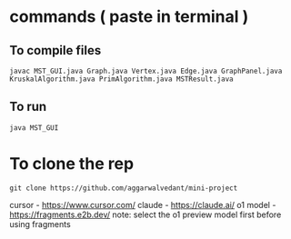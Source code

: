 # commands ( paste in terminal )
## To compile files
```
javac MST_GUI.java Graph.java Vertex.java Edge.java GraphPanel.java KruskalAlgorithm.java PrimAlgorithm.java MSTResult.java
```
## To run
```
java MST_GUI
```

# To clone the rep
```
git clone https://github.com/aggarwalvedant/mini-project
```

cursor - https://www.cursor.com/
claude - https://claude.ai/
o1 model - https://fragments.e2b.dev/
note: select the o1 preview model first before using fragments
